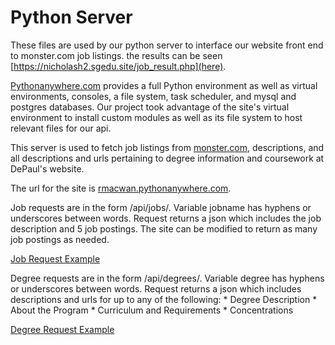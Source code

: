 # Python Server

These files are used by our python server to interface our website front end to monster.com job listings.
the results can be seen  [https://nicholash2.sgedu.site/job_result.php](here).


[Pythonanywhere.com](https://www.pythonanywhere.com) provides a full Python environment as well as virtual environments, consoles, a file system,
task scheduler, and mysql and postgres databases. Our project took advantage of the site's virtual environment
to install custom modules as well as its file system to host relevant files for our api.


This server is used to fetch job listings from [monster.com](https://www.monster.com), descriptions, and all descriptions and urls pertaining
to degree information and coursework at DePaul's website.


The url for the site is [rmacwan.pythonanywhere.com](rmacwan.pythonanywhere.com).


Job requests are in the form /api/jobs/<jobname>. Variable jobname has hyphens or underscores between words. Request returns a json which includes the job description and 5 job postings. The site can be modified to return as many
job postings as needed.


[Job Request Example](rmacwan.pythonanywhere.com/api/jobs/Data-Scientist)


Degree requests are in the form /api/degrees/<degree>. Variable degree has hyphens or underscores between words. Request returns a json which includes descriptions and urls for up to any of the following:
    * Degree Description
    * About the Program
    * Curriculum and Requirements
    * Concentrations

[Degree Request Example](rmacwan.pythonanywhere.com/api/degrees/Computer-Science)





